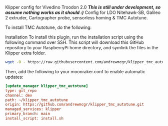 Klipper config for Vivedino Troodon 2.0
***This is still under development, so assume nothing works as it should :)***
Config for LDO Nitehawk-SB, Galileo 2 extruder, Cartographer probe, sensorless homing & TMC Autotune.

To install TMC Autotune, do the following:

Installation
To install this plugin, run the installation script using the following command over SSH. This script will download this GitHub repository to your RaspberryPi home directory, and symlink the files in the Klipper extra folder.

```bash
wget -O - https://raw.githubusercontent.com/andrewmcgr/klipper_tmc_autotune/main/install.sh | bash
```

Then, add the following to your moonraker.conf to enable automatic updates:

```ini
[update_manager klipper_tmc_autotune]
type: git_repo
channel: dev
path: ~/klipper_tmc_autotune
origin: https://github.com/andrewmcgr/klipper_tmc_autotune.git
managed_services: klipper
primary_branch: main
install_script: install.sh
```
